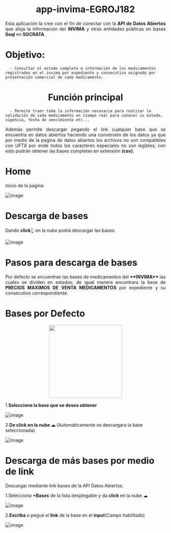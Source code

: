 <h1 align="center">
      app-invima-EGROJ182
</h1>
<div align="justify">
      Esta aplicación la cree con el fin de conectar con la <strong>API de Datos Abiertos</strong> que aloja la información del <strong>INVIMA</strong> y otras entidades públicas en 
      bases <strong>Soql</strong> en <strong>SOCRATA</strong>.
</div>

# Objetivo:


      - Consultar el estado completo e información de los medicamentos registrados en el invima por expediente y consecutivo asignado por presentación comercial de cada medicamento.


<h1 align="center">
      Función principal
</h1>

      - Permite traer toda la información necesaria para realizar la validación de cada medicamento en tiempo real para conocer su estado, vigencia, fecha de vencimiento etc...


<div align="justify">
      Además permite descargar pegando el link cualquier base que se encuentra en datos abiertos haciendo una conversión de los datos ya que por medio de la pagina de datos abiertos los
      archivos no son compatibles con UFT8 por ende todos los caracteres especiales no son legibles; con esto podrán obtener las bases completas en extensión <strong>(csv)</strong>.
</div>

# Home
Inicio de la pagina

![image](https://github.com/EGROJ182/app-invima-EGROJ182/assets/109677233/eeaea35b-b40f-469b-81ba-bb18176f83da)

# Descarga de bases
Dando **click**👆 en la nube podrá descargar las bases.

![image](https://github.com/EGROJ182/app-invima-EGROJ182/assets/109677233/7fae180d-6057-4d28-8d39-b12481a884e1)

# Pasos para descarga de bases

<div align="justify">
      Por defecto se encuentran las bases de medicamentos del <strong>**INVIMA**</strong> las cuales se dividen en estados; de igual manera encontrara la base de <strong>PRECIOS MAXIMOS 
      DE VENTA MEDICAMENTOS</strong> por expediente y su consecutivo correspondiente.
</div>

# **Bases por Defecto**

<div align="center">
      <img align='center' src="https://lh3.googleusercontent.com/pw/ABLVV85MwmccWRIACPhRGIMYhkTtKvAunJGzvG7Hy3cps4KydngiHNXynzl3gjXFgTCKniu-7zjwFMAKg-
      GF2zMqUoPJJLAyPUgEO7K8AlC0qC28Ryr48dwNSCgGEhmEnE5PNN9gKiTvaUvKHn9UGV98HNmhMA=w412-h232-s-no-gm?authuser=1" width="230px">
</div>

1.**Seleccione la base que se desea obtener**

![image](https://github.com/EGROJ182/app-invima-EGROJ182/assets/109677233/779f0442-1ccc-47e7-93dd-a4efdb6195cf)

2.**De click en la nube ☁** (Automáticamente se descargara la base seleccionada)

![image](https://github.com/EGROJ182/app-invima-EGROJ182/assets/109677233/4bfdabc2-f9e5-4f33-aa55-89ee08faf85f)

# Descarga de más bases por medio de link
Descargar mediante link bases de la API Datos Abiertos.

1.Selecciona **+Bases** de la lista desplegable y da **click** en la nube ☁

![image](https://github.com/EGROJ182/app-invima-EGROJ182/assets/109677233/12a027f7-d1cb-428f-95ec-b7ca05485bab)

2.**Escriba** o pegué el **link** de la base en el **input**(Campo habilitado)

![image](https://github.com/EGROJ182/app-invima-EGROJ182/assets/109677233/2dd87614-74bd-428a-b0f6-49edf182cac8)
